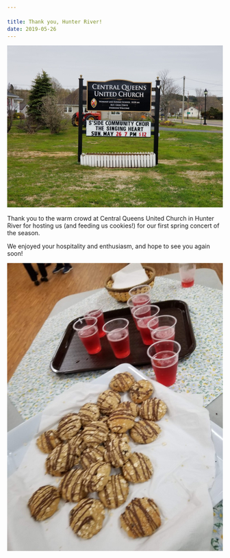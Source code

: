 ```yaml
---

title: Thank you, Hunter River!
date: 2019-05-26
---
```

![](../images/20190526_165719.jpg "Central Queens United Church sign out front, reading S'side Community Choir - The Singing Heart, May 26, 7pm")

Thank you to the warm crowd at Central Queens United Church in Hunter River for hosting us (and feeding us cookies!) for our first spring concert of the season.

We enjoyed your hospitality and enthusiasm, and hope to see you again soon!

![](../images/20190526_195626.jpg "Cookies and juice on a table in the kitchen, provided during concert intermission by Central Queens United Church members")
